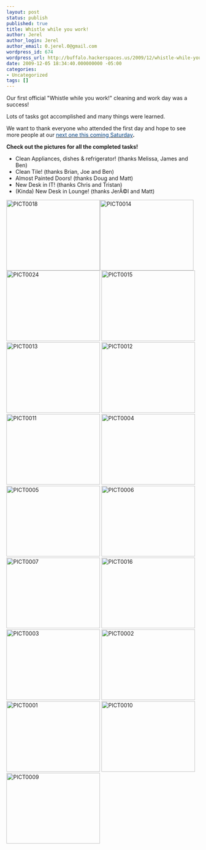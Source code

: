 ```yaml
---
layout: post
status: publish
published: true
title: Whistle while you work!
author: Jerel
author_login: Jerel
author_email: 0.jerel.0@gmail.com
wordpress_id: 674
wordpress_url: http://buffalo.hackerspaces.us/2009/12/whistle-while-you-work/
date: 2009-12-05 18:34:40.000000000 -05:00
categories:
- Uncategorized
tags: []
---
```

Our first official "Whistle while you work!" cleaning and work day was a success!

Lots of tasks got accomplished and many things were learned.

We want to thank everyone who attended the first day and hope to see more people at our <a href="http://www.meetup.com/hackerspaces/calendar/11805893/"><span style="text-decoration: underline;"><span style="color: #004080;">next one this coming Saturday</span></span></a><strong>.</strong>

<strong>Check out the pictures for all the completed tasks!</strong>
<ul>
	<li>Clean Appliances, dishes &amp; refrigerator! (thanks Melissa, James and Ben)</li>
	<li>Clean Tile! (thanks Brian, Joe and Ben)</li>
	<li>Almost Painted Doors! (thanks Doug and Matt)</li>
	<li>New Desk in IT! (thanks Chris and Tristan)</li>
	<li>(Kinda) New Desk in Lounge! (thanks JerÃ©l and Matt)</li>
</ul>
<img style="border-top-width: 0px; display: inline; border-left-width: 0px; border-bottom-width: 0px; border-right-width: 0px" title="PICT0018" src="http://buffalo.hackerspaces.us/wp-content/uploads/2009/12/PICT00181.jpg" border="0" alt="PICT0018" width="244" height="184" /><img style="border-top-width: 0px; display: inline; border-left-width: 0px; border-bottom-width: 0px; border-right-width: 0px" title="PICT0014" src="http://buffalo.hackerspaces.us/wp-content/uploads/2009/12/PICT00141.jpg" border="0" alt="PICT0014" width="244" height="184" /> <img style="border-right: 0px; border-top: 0px; display: inline; border-left: 0px; border-bottom: 0px" title="PICT0024" src="http://buffalo.hackerspaces.us/wp-content/uploads/2009/12/PICT00241.jpg" border="0" alt="PICT0024" width="244" height="184" /> <img style="border-top-width: 0px; display: inline; border-left-width: 0px; border-bottom-width: 0px; border-right-width: 0px" title="PICT0015" src="http://buffalo.hackerspaces.us/wp-content/uploads/2009/12/PICT00151.jpg" border="0" alt="PICT0015" width="244" height="184" /><img style="border-top-width: 0px; display: inline; border-left-width: 0px; border-bottom-width: 0px; border-right-width: 0px" title="PICT0013" src="http://buffalo.hackerspaces.us/wp-content/uploads/2009/12/PICT00131.jpg" border="0" alt="PICT0013" width="244" height="184" /> <img style="border-top-width: 0px; display: inline; border-left-width: 0px; border-bottom-width: 0px; border-right-width: 0px" title="PICT0012" src="http://buffalo.hackerspaces.us/wp-content/uploads/2009/12/PICT0012.jpg" border="0" alt="PICT0012" width="244" height="184" /><img style="border-top-width: 0px; display: inline; border-left-width: 0px; border-bottom-width: 0px; border-right-width: 0px" title="PICT0011" src="http://buffalo.hackerspaces.us/wp-content/uploads/2009/12/PICT00111.jpg" border="0" alt="PICT0011" width="244" height="184" /> <img style="border-top-width: 0px; display: inline; border-left-width: 0px; border-bottom-width: 0px; border-right-width: 0px" title="PICT0004" src="http://buffalo.hackerspaces.us/wp-content/uploads/2009/12/PICT00041.jpg" border="0" alt="PICT0004" width="244" height="184" /><img style="border-top-width: 0px; display: inline; border-left-width: 0px; border-bottom-width: 0px; border-right-width: 0px" title="PICT0005" src="http://buffalo.hackerspaces.us/wp-content/uploads/2009/12/PICT00051.jpg" border="0" alt="PICT0005" width="244" height="184" /> <img style="border-top-width: 0px; display: inline; border-left-width: 0px; border-bottom-width: 0px; border-right-width: 0px" title="PICT0006" src="http://buffalo.hackerspaces.us/wp-content/uploads/2009/12/PICT00061.jpg" border="0" alt="PICT0006" width="244" height="184" /><img style="border-top-width: 0px; display: inline; border-left-width: 0px; border-bottom-width: 0px; border-right-width: 0px" title="PICT0007" src="http://buffalo.hackerspaces.us/wp-content/uploads/2009/12/PICT00071.jpg" border="0" alt="PICT0007" width="244" height="184" /> <img style="border-top-width: 0px; display: inline; border-left-width: 0px; border-bottom-width: 0px; border-right-width: 0px" title="PICT0016" src="http://buffalo.hackerspaces.us/wp-content/uploads/2009/12/PICT00161.jpg" border="0" alt="PICT0016" width="244" height="184" /><img style="border-top-width: 0px; display: inline; border-left-width: 0px; border-bottom-width: 0px; border-right-width: 0px" title="PICT0003" src="http://buffalo.hackerspaces.us/wp-content/uploads/2009/12/PICT00031.jpg" border="0" alt="PICT0003" width="244" height="184" /> <img style="border-top-width: 0px; display: inline; border-left-width: 0px; border-bottom-width: 0px; border-right-width: 0px" title="PICT0002" src="http://buffalo.hackerspaces.us/wp-content/uploads/2009/12/PICT00021.jpg" border="0" alt="PICT0002" width="244" height="184" /> <img style="border-top-width: 0px; display: inline; border-left-width: 0px; border-bottom-width: 0px; border-right-width: 0px" title="PICT0001" src="http://buffalo.hackerspaces.us/wp-content/uploads/2009/12/PICT00011.jpg" border="0" alt="PICT0001" width="244" height="184" /> <img style="border-top-width: 0px; display: inline; border-left-width: 0px; border-bottom-width: 0px; border-right-width: 0px" title="PICT0010" src="http://buffalo.hackerspaces.us/wp-content/uploads/2009/12/PICT00101.jpg" border="0" alt="PICT0010" width="244" height="184" /><img style="border-top-width: 0px; display: inline; border-left-width: 0px; border-bottom-width: 0px; border-right-width: 0px" title="PICT0009" src="http://buffalo.hackerspaces.us/wp-content/uploads/2009/12/PICT00091.jpg" border="0" alt="PICT0009" width="244" height="184" />
